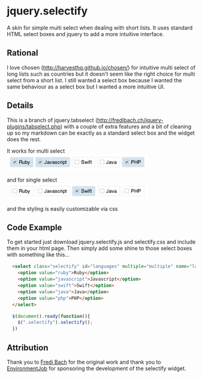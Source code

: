 jquery.selectify
================

A skin for simple multi select when dealing with short lists. It uses standard HTML select boxes and jquery to add a more intuitive interface.

## Rational
I love chosen (http://harvesthq.github.io/chosen/) for intuitive multi select of long lists such as countries but it doesn't seem like the right choice for multi select from a short list. I still wanted a select box because I wanted the same behaviour as a select box but I wanted a more intuitive UI.

## Details
This is a branch of jquery.tabselect (http://fredibach.ch/jquery-plugins/tabselect.php) with a couple of extra features and a bit of cleaning up so my markdown can be exactly as a standard select box and the widget does the rest.

It works for multi select
![alt text](https://raw.githubusercontent.com/stevebutterworth/jquery.selectify/master/images/eg1.png)

and for single select
![alt text](https://raw.githubusercontent.com/stevebutterworth/jquery.selectify/master/images/eg2.png)

and the styling is easily customizable via css


## Code Example

To get started just download jquery.selectify.js and selectify.css and include them in your html page. Then simply add some shine to those select boxes with something like this...

```html
  <select class="selectify" id="languages" multiple="multiple" name="languages">
    <option value="ruby">Ruby</option>
    <option value="javascript">Javascript</option>
    <option value="swift">Swift</option>
    <option value="java">Java</option>
    <option value="php">PHP</option>
  </select>
```

```javascript
  $(document).ready(function(){
    $(".selectify").selectify();
  })
```

## Attribution
Thank you to [Fredi Bach](http://fredibach.ch/) for the original work and thank you to [EnvironmentJob](http://environmentjob.co.uk) for sponsoring the development of the selectify widget.

